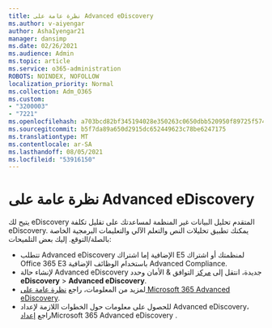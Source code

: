 ```yaml
---
title: نظرة عامة على Advanced eDiscovery
ms.author: v-aiyengar
author: AshaIyengar21
manager: dansimp
ms.date: 02/26/2021
ms.audience: Admin
ms.topic: article
ms.service: o365-administration
ROBOTS: NOINDEX, NOFOLLOW
localization_priority: Normal
ms.collection: Adm_O365
ms.custom:
- "3200003"
- "7221"
ms.openlocfilehash: a703bcd82bf345194028e350263c0650dbb520950f89725f57442c9c8c22035c
ms.sourcegitcommit: b5f7da89a650d2915dc652449623c78be6247175
ms.translationtype: MT
ms.contentlocale: ar-SA
ms.lasthandoff: 08/05/2021
ms.locfileid: "53916150"
---
```

# <a name="overview-of-advanced-ediscovery"></a>نظرة عامة على Advanced eDiscovery

يتيح لك eDiscovery المتقدم تحليل البيانات غير المنظمة لمساعدتك على تقليل تكلفة eDiscovery. يمكنك تطبيق تحليلات النص والتعلم الآلي والتعليمات البرمجية الخاصة بالصلة/التوقع. إليك بعض التلميحات:

- تتطلب Advanced eDiscovery الإضافية إما اشتراك E5 لمنظمتك أو اشتراك Office 365 E3 باستخدام الوظائف الإضافية Advanced Compliance.
- لإنشاء حالة Advanced eDiscovery جديدة، انتقل إلى [مركز](https://go.microsoft.com/fwlink/p/?linkid=2077143) التوافق & الأمان وحدد **eDiscovery**  >  **Advanced eDiscovery**.
- لمزيد من المعلومات، راجع [نظرة عامة على Microsoft 365 Advanced eDiscovery](https://go.microsoft.com/fwlink/?linkid=2101588).
- للحصول على معلومات حول الخطوات اللازمة لإعداد Advanced eDiscovery، راجع [إعداد](https://go.microsoft.com/fwlink/?linkid=2122672)Microsoft 365 Advanced eDiscovery .